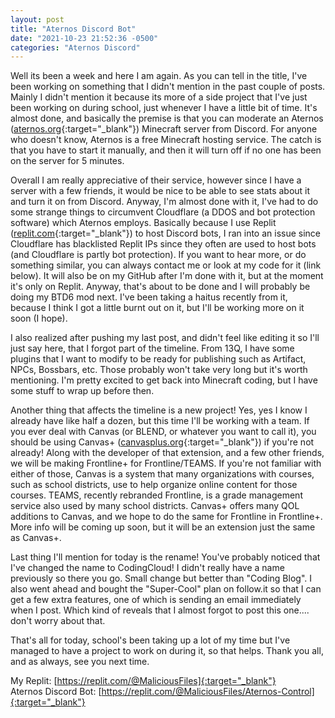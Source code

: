 ```yaml
---
layout: post
title: "Aternos Discord Bot"
date: "2021-10-23 21:52:36 -0500"
categories: "Aternos Discord"
---
```


Well its been a week and here I am again. As you can tell in the title, I've been working on something that I didn't mention in the past couple of posts. Mainly I didn't mention it because its more of a side project that I've just been working on during school, just whenever I have a little bit of time. It's almost done, and basically the premise is that you can moderate an Aternos ([aternos.org]{:target="_blank"}) Minecraft server from Discord. For anyone who doesn't know, Aternos is a free Minecraft hosting service. The catch is that you have to start it manually, and then it will turn off if no one has been on the server for 5 minutes.

Overall I am really appreciative of their service, however since I have a server with a few friends, it would be nice to be able to see stats about it and turn it on from Discord. Anyway, I'm almost done with it, I've had to do some strange things to circumvent Cloudflare (a DDOS and bot protection software) which Aternos employs. Basically because I use Replit ([replit.com]{:target="_blank"}) to host Discord bots, I ran into an issue since Cloudflare has blacklisted Replit IPs since they often are used to host bots (and Cloudflare is partly bot protection). If you want to hear more, or do something similar, you can always contact me or look at my code for it (link below). It will also be on my GitHub after I'm done with it, but at the moment it's only on Replit. Anyway, that's about to be done and I will probably be doing my BTD6 mod next. I've been taking a haitus recently from it, because I think I got a little burnt out on it, but I'll be working more on it soon (I hope).

I also realized after pushing my last post, and didn't feel like editing it so I'll just say here, that I forgot part of the timeline. From 13Q, I have some plugins that I want to modify to be ready for publishing such as Artifact, NPCs, Bossbars, etc. Those probably won't take very long but it's worth mentioning. I'm pretty excited to get back into Minecraft coding, but I have some stuff to wrap up before then.

Another thing that affects the timeline is a new project! Yes, yes I know I already have like half a dozen, but this time I'll be working with a team. If you ever deal with Canvas (or BLEND, or whatever you want to call it), you should be using Canvas+ ([canvasplus.org]{:target="_blank"}) if you're not already! Along with the developer of that extension, and a few other friends, we will be making Frontline+ for Frontline/TEAMS. If you're not familiar with either of those, Canvas is a system that many organizations with courses, such as school districts, use to help organize online content for those courses. TEAMS, recently rebranded Frontline, is a grade management service also used by many school districts. Canvas+ offers many QOL additions to Canvas, and we hope to do the same for Frontline in Frontline+. More info will be coming up soon, but it will be an extension just the same as Canvas+.

Last thing I'll mention for today is the rename! You've probably noticed that I've changed the name to CodingCloud! I didn't really have a name previously so there you go. Small change but better than "Coding Blog". I also went ahead and bought the "Super-Cool" plan on follow.it so that I can get a few extra features, one of which is sending an email immediately when I post. Which kind of reveals that I almost forgot to post this one.... don't worry about that.

That's all for today, school's been taking up a lot of my time but I've managed to have a project to work on during it, so that helps. Thank you all, and as always, see you next time.

My Replit: [https://replit.com/@MaliciousFiles]{:target="_blank"}<br>
Aternos Discord Bot: [https://replit.com/@MaliciousFiles/Aternos-Control]{:target="_blank"}

[aternos.org]: https://aternos.org
[replit.com]: https://replit.com
[canvasplus.org]: https://canvasplus.org
[https://replit.com/@MaliciousFiles]: https://replit.com/@MaliciousFiles
[https://replit.com/@MaliciousFiles/Aternos-Control]: https://replit.com/@MaliciousFiles/Aternos-Control
